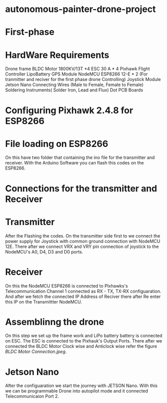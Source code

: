# autonomous-painter-drone-project

# First-phase

# HardWare Requirements 
Drone frame
BLDC Motor 1800KV/13T *4
ESC 30 A * 4
Pixhawk Flight Controller
LipoBattery
GPS Module
NodeMCU ESP8266 12-E *  2 (For tranmitter and reciver for the first phase drone Controlling)
Joystick Module
Jetson Nano
Connecting Wires (Male to Female, Female to Female)
Soldering Instruments( Solder Iron, Lead and Flux)
Dot PCB Boards

# Configuring Pixhawk 2.4.8 for ESP8266
# File loading on ESP8266
On this have two folder that containing the ino file for the transmitter and receiver. With the Arduino Software you can flash this codes on the ESP8266.

# Connections for the transmitter and Receiver
# Transmitter
After the Flashing the codes. On the transmitter side first to we connect the power supply for Joystick with common ground connection with NodeMCU 12E. There after we connect VRX and VRY pin connection of joystick to the NodeMCU's A0, D4, D3 and D0 ports.

# Receiver
On this the NodeMCU ESP8266 is connected to PIxhawks's Telecommunication Channel 1 connected as RX - TX, TX-RX configuaration. And after we fetch the connected IP Address of Reciver there after Re enter this IP on the Transmittter NodeMCU.

# Assemblinng the drone 
On this step we set up the frame work and LiPo battery battery is connected on ESC. The ESC is connected to the Pixhauk's Output Ports. There after we connected the BLDC Motor Clock wise and Anticlock wise refer the figure  *BLDC Motor Connection.jpeg*. 

# Jetson Nano
After the configuaration we start the journey with JETSON Nano. With this we can be programmable Drone into autopilot mode and it connected Telecommunicaion Port 2.
